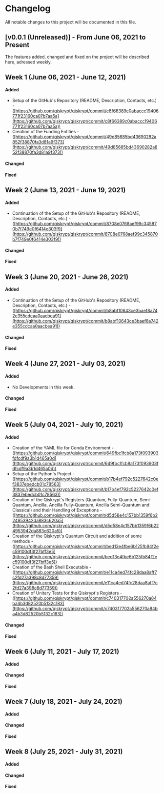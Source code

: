 # Changelog

All notable changes to this project will be documented in this file.



## [v0.0.1 (Unreleased)] - From June 06, 2021 to Present
 
The features added, changed and fixed on the project will be described here, adressed weekly.


## Week 1 (June 06, 2021 - June 12, 2021)

#### Added
* Setup of the GitHub's Repository (README, Description, Contacts, etc.) - ([https://github.com/qiskrypt/qiskrypt/commit/c8f66389c0abaccc19406771f23160ca07b7aa5a](https://github.com/qiskrypt/qiskrypt/commit/c8f66389c0abaccc19406771f23160ca07b7aa5a))
* Creation of the Funding Entities - ([https://github.com/qiskrypt/qiskrypt/commit/49d85685bd43690282a852f38870fa3d81a9f373](https://github.com/qiskrypt/qiskrypt/commit/49d85685bd43690282a852f38870fa3d81a9f373))

#### Changed
 
#### Fixed


## Week 2 (June 13, 2021 - June 19, 2021)

#### Added
* Continuation of the Setup of the GitHub's Repository (README, Description, Contacts, etc.) - ([https://github.com/qiskrypt/qiskrypt/commit/8708e0768aef99c345870b7f749e0f6414e303f9](https://github.com/qiskrypt/qiskrypt/commit/8708e0768aef99c345870b7f749e0f6414e303f9))

#### Changed
 
#### Fixed


## Week 3 (June 20, 2021 - June 26, 2021)

#### Added
* Continuation of the Setup of the GitHub's Repository (README, Description, Contacts, etc.) - ([https://github.com/qiskrypt/qiskrypt/commit/b8abf10643ce3baef8a742e355cdcaa0aacbea91](https://github.com/qiskrypt/qiskrypt/commit/b8abf10643ce3baef8a742e355cdcaa0aacbea91))

#### Changed
 
#### Fixed


## Week 4 (June 27, 2021 - July 03, 2021)

#### Added
* No Developments in this week.

#### Changed
 
#### Fixed


## Week 5 (July 04, 2021 - July 10, 2021)

#### Added
* Creation of the YAML file for Conda Environment - ([https://github.com/qiskrypt/qiskrypt/commit/649fbc1fcb8a173f093903fdfcdf9a3b1d465a0d](https://github.com/qiskrypt/qiskrypt/commit/649fbc1fcb8a173f093903fdfcdf9a3b1d465a0d))
* Setup of the Python's Project - ([https://github.com/qiskrypt/qiskrypt/commit/b17b4ef792c5227642c0ef3837ebedcb01c78563](https://github.com/qiskrypt/qiskrypt/commit/b17b4ef792c5227642c0ef3837ebedcb01c78563))
* Creation of the Qiskrypt's Registers (Quantum, Fully-Quantum, Semi-Quantum, Ancilla, Ancilla Fully-Quantum, Ancilla Semi-Quantum and Classical) and their Handling of Exceptions - ([https://github.com/qiskrypt/qiskrypt/commit/d5d58e4c157bb1359f6b224953942da883c620a5](https://github.com/qiskrypt/qiskrypt/commit/d5d58e4c157bb1359f6b224953942da883c620a5))
* Creation of the Qiskrypt's Quantum Circuit and addition of some methods - ([https://github.com/qiskrypt/qiskrypt/commit/bed13e4fbe6b125fb84f2ec59100df3f27bff3e5](https://github.com/qiskrypt/qiskrypt/commit/bed13e4fbe6b125fb84f2ec59100df3f27bff3e5))
* Creation of the Bash Shell Executable - ([https://github.com/qiskrypt/qiskrypt/commit/e11ca4ed74fc28daa8aff7c2fd27a398c8d77359](https://github.com/qiskrypt/qiskrypt/commit/e11ca4ed74fc28daa8aff7c2fd27a398c8d77359))
* Creation of Unitary Tests for the Qiskrypt's Registers - ([https://github.com/qiskrypt/qiskrypt/commit/c740317702a556270a84ba4b3d82520b5132c183](https://github.com/qiskrypt/qiskrypt/commit/c740317702a556270a84ba4b3d82520b5132c183))

#### Changed
 
#### Fixed


## Week 6 (July 11, 2021 - July 17, 2021)

#### Added
 
#### Changed
 
#### Fixed


## Week 7 (July 18, 2021 - July 24, 2021)

#### Added
 
#### Changed
 
#### Fixed


## Week 8 (July 25, 2021 - July 31, 2021)

#### Added
 
#### Changed
 
#### Fixed
